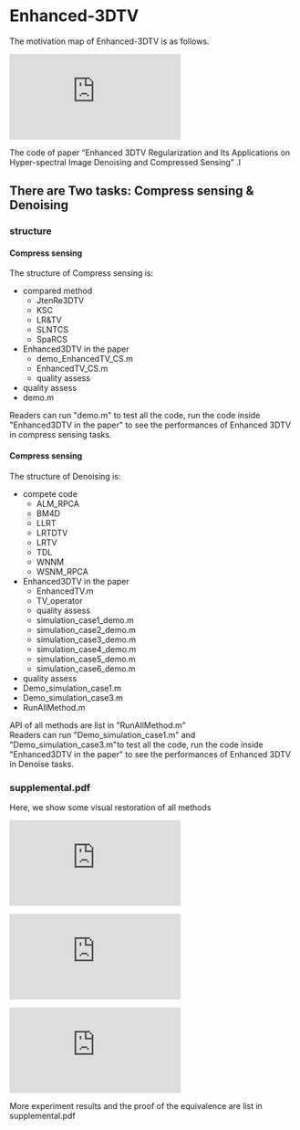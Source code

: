# Enhanced-3DTV

The motivation map of Enhanced-3DTV is as follows. 

![motivation of Enhanced 3DTV](https://github.com/andrew-pengjj/Enhanced-3DTV/blob/master/Img/3DTVandOurs_v2.pdf)

The code of paper “Enhanced 3DTV Regularization and Its Applications on Hyper-spectral Image Denoising and Compressed Sensing” .I

## There are Two tasks: Compress sensing & Denoising 
### structure 
  #### Compress sensing
  The structure of Compress sensing is:
  * compared method 
    * JtenRe3DTV   
    * KSC
    * LR&TV
    * SLNTCS
    * SpaRCS
  * Enhanced3DTV in the paper
    * demo_EnhancedTV_CS.m
    * EnhancedTV_CS.m
    * quality assess
  * quality assess
  * demo.m
  
Readers can run "demo.m" to test all the code, run the code inside "Enhanced3DTV in the paper" to see the performances of Enhanced 3DTV in compress sensing tasks.
  #### Compress sensing
  The structure of Denoising is:
  * compete code
    * ALM_RPCA
    * BM4D
    * LLRT
    * LRTDTV
    * LRTV
    * TDL
    * WNNM
    * WSNM_RPCA
  * Enhanced3DTV in the paper
    * EnhancedTV.m
    * TV_operator
    * quality assess
    * simulation_case1_demo.m
    * simulation_case2_demo.m
    * simulation_case3_demo.m
    * simulation_case4_demo.m
    * simulation_case5_demo.m
    * simulation_case6_demo.m
  * quality assess
  * Demo_simulation_case1.m
  * Demo_simulation_case3.m
  * RunAllMethod.m

API of all methods are list in "RunAllMethod.m"  
Readers can run "Demo_simulation_case1.m" and "Demo_simulation_case3.m"to test all the code, run the code inside "Enhanced3DTV in the paper" to see the performances of Enhanced 3DTV in Denoise tasks.

### supplemental.pdf
Here, we show some visual restoration of all methods

![IndianPines](https://github.com/andrew-pengjj/Enhanced-3DTV/blob/master/Img/ijcv_indian_p1.pdf)

![cs_dc_160](https://github.com/andrew-pengjj/Enhanced-3DTV/blob/master/Img/cs_dc_160.pdf)

![cs_lowal_80](https://github.com/andrew-pengjj/Enhanced-3DTV/blob/master/Img/cs_lowal_80.pdf)

More experiment results and the proof of the equivalence are list in supplemental.pdf

